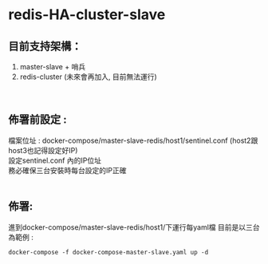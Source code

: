 # redis-HA-cluster-slave

目前支持架構：
------
1. master-slave + 哨兵 <br>
2. redis-cluster (未來會再加入, 目前無法運行) <br>
<br>

佈署前設定 : 
------

檔案位址 : docker-compose/master-slave-redis/host1/sentinel.conf (host2跟host3也記得設定好IP) <br>
設定sentinel.conf 內的IP位址 <br>
務必確保三台安裝時每台設定的IP正確 <br>
<br>

佈署:
------

進到docker-compose/master-slave-redis/host1/下運行每yaml檔
目前是以三台為範例 :

    docker-compose -f docker-compose-master-slave.yaml up -d
    
